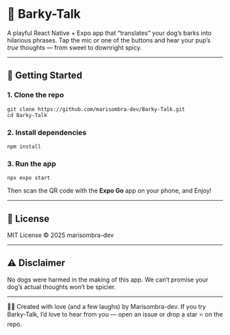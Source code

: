 # 🐾 Barky-Talk

A playful React Native + Expo app that “translates” your dog’s barks into hilarious phrases.
Tap the mic or one of the buttons and hear your pup’s *true* thoughts — from sweet to downright spicy.

---

## 🚀 Getting Started

### 1. Clone the repo
    git clone https://github.com/marisombra-dev/Barky-Talk.git
    cd Barky-Talk

### 2. Install dependencies
    npm install

### 3. Run the app
    npx expo start
Then scan the QR code with the **Expo Go** app on your phone, and Enjoy!

---

## 📜 License
MIT License © 2025 marisombra-dev

---

## ⚠️ Disclaimer
No dogs were harmed in the making of this app.
We can’t promise your dog’s actual thoughts won’t be spicier.

---

👩‍💻
Created with love (and a few laughs) by Marisombra-dev.
If you try Barky-Talk, I’d love to hear from you — open an issue or drop a star ⭐ on the repo.



